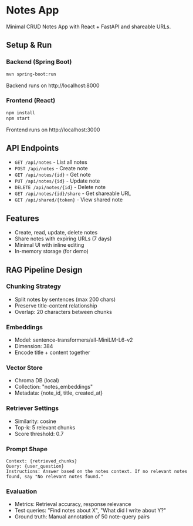 # Notes App

Minimal CRUD Notes App with React + FastAPI and shareable URLs.

## Setup & Run

### Backend (Spring Boot)
```bash
mvn spring-boot:run
```
Backend runs on http://localhost:8000

### Frontend (React)
```bash
npm install
npm start
```
Frontend runs on http://localhost:3000

## API Endpoints

- `GET /api/notes` - List all notes
- `POST /api/notes` - Create note
- `GET /api/notes/{id}` - Get note
- `PUT /api/notes/{id}` - Update note  
- `DELETE /api/notes/{id}` - Delete note
- `GET /api/notes/{id}/share` - Get shareable URL
- `GET /api/shared/{token}` - View shared note

## Features

- Create, read, update, delete notes
- Share notes with expiring URLs (7 days)
- Minimal UI with inline editing
- In-memory storage (for demo)

## RAG Pipeline Design

### Chunking Strategy
- Split notes by sentences (max 200 chars)
- Preserve title-content relationship
- Overlap: 20 characters between chunks

### Embeddings
- Model: sentence-transformers/all-MiniLM-L6-v2
- Dimension: 384
- Encode title + content together

### Vector Store
- Chroma DB (local)
- Collection: "notes_embeddings"
- Metadata: {note_id, title, created_at}

### Retriever Settings
- Similarity: cosine
- Top-k: 5 relevant chunks
- Score threshold: 0.7

### Prompt Shape
```
Context: {retrieved_chunks}
Query: {user_question}
Instructions: Answer based on the notes context. If no relevant notes found, say "No relevant notes found."
```

### Evaluation
- Metrics: Retrieval accuracy, response relevance
- Test queries: "Find notes about X", "What did I write about Y?"
- Ground truth: Manual annotation of 50 note-query pairs